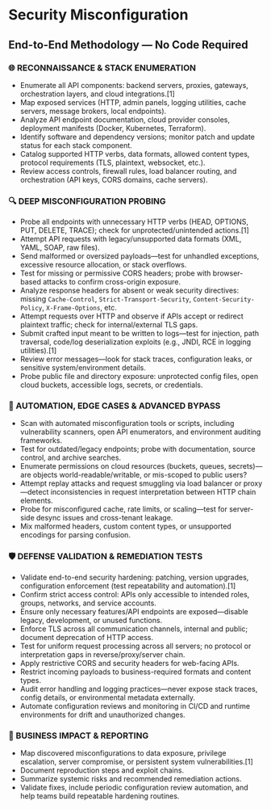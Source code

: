 # Security Misconfiguration

## End-to-End Methodology — No Code Required

### 🌐 RECONNAISSANCE & STACK ENUMERATION

  - Enumerate all API components: backend servers, proxies, gateways, orchestration layers, and cloud integrations.[1]
  - Map exposed services (HTTP, admin panels, logging utilities, cache servers, message brokers, local endpoints).
  - Analyze API endpoint documentation, cloud provider consoles, deployment manifests (Docker, Kubernetes, Terraform).
  - Identify software and dependency versions; monitor patch and update status for each stack component.
  - Catalog supported HTTP verbs, data formats, allowed content types, protocol requirements (TLS, plaintext, websocket, etc.).
  - Review access controls, firewall rules, load balancer routing, and orchestration (API keys, CORS domains, cache servers).

### 🔍 DEEP MISCONFIGURATION PROBING

  - Probe all endpoints with unnecessary HTTP verbs (HEAD, OPTIONS, PUT, DELETE, TRACE); check for unprotected/unintended actions.[1]
  - Attempt API requests with legacy/unsupported data formats (XML, YAML, SOAP, raw files).
  - Send malformed or oversized payloads—test for unhandled exceptions, excessive resource allocation, or stack overflows.
  - Test for missing or permissive CORS headers; probe with browser-based attacks to confirm cross-origin exposure.
  - Analyze response headers for absent or weak security directives: missing `Cache-Control`, `Strict-Transport-Security`, `Content-Security-Policy`, `X-Frame-Options`, etc.
  - Attempt requests over HTTP and observe if APIs accept or redirect plaintext traffic; check for internal/external TLS gaps.
  - Submit crafted input meant to be written to logs—test for injection, path traversal, code/log deserialization exploits (e.g., JNDI, RCE in logging utilities).[1]
  - Review error messages—look for stack traces, configuration leaks, or sensitive system/environment details.
  - Probe public file and directory exposure: unprotected config files, open cloud buckets, accessible logs, secrets, or credentials.

### 💾 AUTOMATION, EDGE CASES & ADVANCED BYPASS

  - Scan with automated misconfiguration tools or scripts, including vulnerability scanners, open API enumerators, and environment auditing frameworks.
  - Test for outdated/legacy endpoints; probe with documentation, source control, and archive searches.
  - Enumerate permissions on cloud resources (buckets, queues, secrets)—are objects world-readable/writable, or mis-scoped to public users?
  - Attempt replay attacks and request smuggling via load balancer or proxy—detect inconsistencies in request interpretation between HTTP chain elements.
  - Probe for misconfigured cache, rate limits, or scaling—test for server-side desync issues and cross-tenant leakage.
  - Mix malformed headers, custom content types, or unsupported encodings for parsing confusion.

### 🛡️ DEFENSE VALIDATION & REMEDIATION TESTS

  - Validate end-to-end security hardening: patching, version upgrades, configuration enforcement (test repeatability and automation).[1]
  - Confirm strict access control: APIs only accessible to intended roles, groups, networks, and service accounts.
  - Ensure only necessary features/API endpoints are exposed—disable legacy, development, or unused functions.
  - Enforce TLS across all communication channels, internal and public; document deprecation of HTTP access.
  - Test for uniform request processing across all servers; no protocol or interpretation gaps in reverse/proxy/server chain.
  - Apply restrictive CORS and security headers for web-facing APIs.
  - Restrict incoming payloads to business-required formats and content types.
  - Audit error handling and logging practices—never expose stack traces, config details, or environmental metadata externally.
  - Automate configuration reviews and monitoring in CI/CD and runtime environments for drift and unauthorized changes.

### 🏁 BUSINESS IMPACT & REPORTING

  - Map discovered misconfigurations to data exposure, privilege escalation, server compromise, or persistent system vulnerabilities.[1]
  - Document reproduction steps and exploit chains.
  - Summarize systemic risks and recommended remediation actions.
  - Validate fixes, include periodic configuration review automation, and help teams build repeatable hardening routines.
